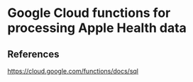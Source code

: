 # Google Cloud functions for processing Apple Health data

## References
https://cloud.google.com/functions/docs/sql